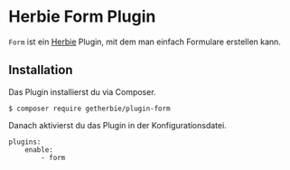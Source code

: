 # Herbie Form Plugin

`Form` ist ein [Herbie](http://github.com/getherbie/herbie) Plugin, mit dem man einfach Formulare erstellen kann.

## Installation

Das Plugin installierst du via Composer.

	$ composer require getherbie/plugin-form

Danach aktivierst du das Plugin in der Konfigurationsdatei.

    plugins:
        enable:
            - form
